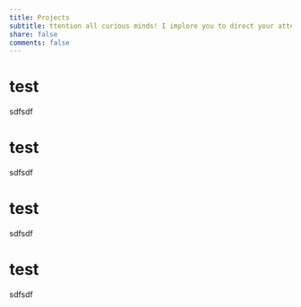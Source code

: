 ```yaml
---
title: Projects
subtitle: ttention all curious minds! I implore you to direct your attention this way. Behold, a treasure trove of my past projects, masterfully archived and ready for your perusal. If you are a true connoisseur of ingenuity and creativity, then this is your chance to bask in the glory of my remarkable achievements. So do not hesitate, for the opportunity to explore such a collection of unparalleled excellence is not to be missed. Let us embark on a journey of wonder and discover the true meaning of extraordinary.
share: false
comments: false
---
```

# test
sdfsdf

# test
sdfsdf

# test
sdfsdf

# test
sdfsdf
